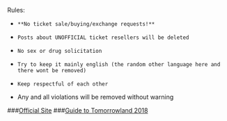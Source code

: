 Rules:

*     **No ticket sale/buying/exchange requests!**
*     Posts about UNOFFICIAL ticket resellers will be deleted
*     No sex or drug solicitation
*     Try to keep it mainly english (the random other language here and there wont be removed)
*     Keep respectful of each other
* Any and all violations will be removed without warning

###[Official Site](http://www.tomorrowland.com/)
###[Guide to Tomorrowland 2018](https://www.reddit.com/r/Tomorrowland/comments/5saisb/guide_to_tomorrowland_2017/)
